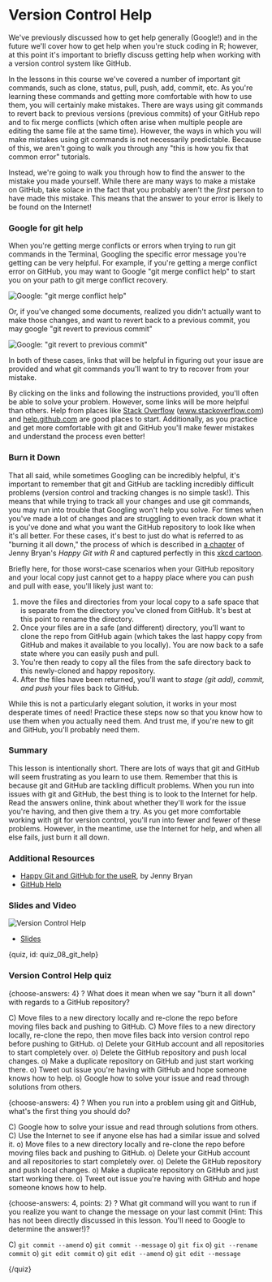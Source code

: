 # Version Control Help 

We've previously discussed how to get help generally (Google!) and in the future we'll cover how to get help when you're stuck coding in R; however, at this point it's important to briefly discuss getting help when working with a version control system like GitHub.

In the lessons in this course we've covered a number of important git commands, such as clone, status, pull, push, add, commit, etc. As you're learning these commands and getting more comfortable with how to use them, you will certainly make mistakes. There are ways using git commands to revert back to previous versions (previous commits) of your GitHub repo and to fix merge conflicts (which often arise when multiple people are editing the same file at the same time). However, the ways in which you will make mistakes using git commands is not necessarily predictable. Because of this, we aren't going to walk you through any "this is how you fix that common error" tutorials. 

Instead, we're going to walk you through how to find the answer to the mistake you made yourself. While there are many ways to make a mistake on GitHub, take solace in the fact that you probably aren't the *first* person to have made this mistake. This means that the answer to your error is likely to be found on the Internet!

### Google for git help

When you're getting merge conflicts or errors when trying to run git commands in the Terminal, Googling the specific error message you're getting can be very helpful. For example, if you're getting a merge conflict error on GitHub, you may want to Google "git merge conflict help" to start you on your path to git merge conflict recovery.


![Google: "git merge conflict help"](https://docs.google.com/presentation/d/1Aj1Y0lIYdKftZVzAjWCWkOd8c0-IxnxtPbBmIUOdYC4/export/png?id=1Aj1Y0lIYdKftZVzAjWCWkOd8c0-IxnxtPbBmIUOdYC4&pageid=g3bac4e3849_0_0)

Or, if you've changed some documents, realized you didn't actually want to make those changes, and want to revert back to a previous commit, you may google "git revert to previous commit"


![Google: "git revert to previous commit"](https://docs.google.com/presentation/d/1Aj1Y0lIYdKftZVzAjWCWkOd8c0-IxnxtPbBmIUOdYC4/export/png?id=1Aj1Y0lIYdKftZVzAjWCWkOd8c0-IxnxtPbBmIUOdYC4&pageid=g3bac4e3849_0_9)

In both of these cases, links that will be helpful in figuring out your issue are provided and what git commands you'll want to try to recover from your mistake. 

By clicking on the links and following the instructions provided, you'll often be able to solve your problem. However, some links will be more helpful than others. Help from places like [Stack Overflow](www.stackoverflow.com) (www.stackoverflow.com) and [help.github.com](help.github.com) are good places to start. Additionally, as you practice and get more comfortable with git and GitHub you'll make fewer mistakes and understand the process even better! 

### Burn it Down

That all said, while sometimes Googling can be incredibly helpful, it's important to remember that git and GitHub are tackling incredibly difficult problems (version control and tracking changes is no simple task!). This means that while trying to track all your changes and use git commands, you may run into trouble that Googling won't help you solve. For times when  you've made a lot of changes and are struggling to even track down what it is you've done and what you want the GitHub repository to look like when it's all better. For these cases, it's best to just do what is referred to as "burning it all down," the process of which is described in [a chapter](http://happygitwithr.com/burn.html) of Jenny Bryan's *Happy Git with R* and captured perfectly in this [xkcd cartoon](http://explainxkcd.com/wiki/index.php/1597:_Git). 

Briefly here, for those worst-case scenarios when your GitHub repository and your local copy just cannot get to a happy place where you can push and pull with ease, you'll likely just want to:

1. move the files and directories from your local copy to a safe space that is separate from the directory you've cloned from GitHub. It's best at this point to rename the directory.
2. Once your files are in a safe (and different) directory, you'll want to clone the repo from GitHub again (which takes the last happy copy from GitHub and makes it available to you locally). You are now back to a safe state where you can easily push and pull. 
3. You're then ready to copy all the files from the safe directory back to this newly-cloned and happy repository. 
4. After the files have been returned, you'll want to *stage (git add), commit, and push* your files back to GitHub. 

While this is not a particularly elegant solution, it works in your most desperate times of need! Practice these steps now so that you know how to use them when you actually need them. And trust me, if you're new to git and GitHub, you'll probably need them.

 
### Summary

This lesson is intentionally short. There are lots of ways that git and GitHub will seem frustrating as you learn to use them. Remember that this is because git and GitHub are tackling difficult problems. When you run into issues with git and GitHub, the best thing is to look to the Internet for help. Read the answers online, think about whether they'll work for the issue you're having, and then give them a try. As you get more comfortable working with git for version control, you'll run into fewer and fewer of these problems. However, in the meantime, use the Internet for help, and when all else fails, just burn it all down.

### Additional Resources

* [Happy Git and GitHub for the useR](http://happygitwithr.com/reset.html), by Jenny Bryan
* [GitHub Help](https://help.github.com/)


### Slides and Video

![Version Control Help](https://www.youtube.com/watch?v=EeeC-UrIiCQ)

* [Slides](https://docs.google.com/presentation/d/1Aj1Y0lIYdKftZVzAjWCWkOd8c0-IxnxtPbBmIUOdYC4/edit?usp=sharing)


{quiz, id: quiz_08_git_help}

### Version Control Help quiz

{choose-answers: 4}
? What does it mean when we say "burn it all down" with regards to a GitHub repository?

C) Move files to a new directory locally and re-clone the repo before moving files back and pushing to GitHub.
C) Move files to a new directory locally, re-clone the repo, then move files back into version control repo before pushing to GitHub.
o) Delete your GitHub account and all repositories to start completely over.
o) Delete the GitHub repository and push local changes.
o) Make a duplicate repository on GitHub and just start working there.
o) Tweet out issue you're having with GitHub and hope someone knows how to help.
o) Google how to solve your issue and read through solutions from others.

{choose-answers: 4}
? When you run into a problem using git and GitHub, what's the first thing you should do?

C) Google how to solve your issue and read through solutions from others.
C) Use the Internet to see if anyone else has had a similar issue and solved it.
o) Move files to a new directory locally and re-clone the repo before moving files back and pushing to GitHub.
o) Delete your GitHub account and all repositories to start completely over.
o) Delete the GitHub repository and push local changes.
o) Make a duplicate repository on GitHub and just start working there.
o) Tweet out issue you're having with GitHub and hope someone knows how to help.

{choose-answers: 4, points: 2}
? What git command will you want to run if you realize you want to change the message on your last commit (Hint: This has not been directly discussed in this lesson. You'll need to Google to determine the answer!)?

C) `git commit --amend`
o) `git commit --message`
o) `git fix`
o) `git --rename commit`
o) `git edit commit`
o) `git edit --amend`
o) `git edit --message`

{/quiz}
